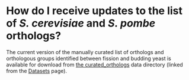 # How do I receive updates to the list of *S. cerevisiae* and *S. pombe* orthologs?
<!-- pombase_categories: Genome statistics and lists,Orthology -->

The current version of the manually curated list of orthologs and
orthologous groups identified between fission and budding yeast is
available for download from
[the curated_orthologs](${base_url}/latest_release/curated_orthologs/) data directory
(linked from the [Datasets](/datasets) page).
